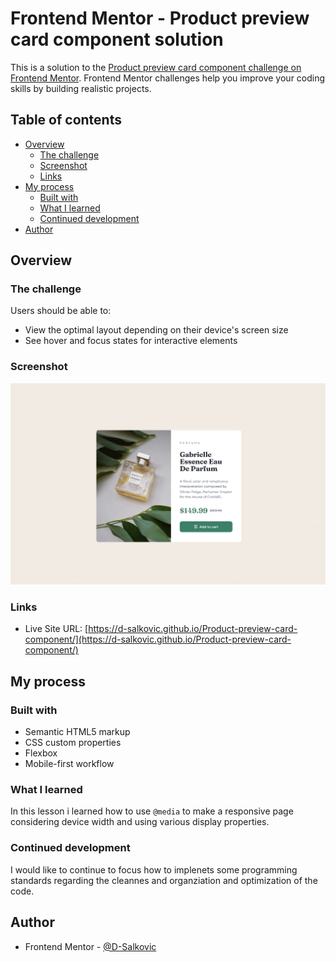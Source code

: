 # Frontend Mentor - Product preview card component solution

This is a solution to the [Product preview card component challenge on Frontend Mentor](https://www.frontendmentor.io/challenges/product-preview-card-component-GO7UmttRfa). Frontend Mentor challenges help you improve your coding skills by building realistic projects. 

## Table of contents

- [Overview](#overview)
  - [The challenge](#the-challenge)
  - [Screenshot](#screenshot)
  - [Links](#links)
- [My process](#my-process)
  - [Built with](#built-with)
  - [What I learned](#what-i-learned)
  - [Continued development](#continued-development)
- [Author](#author)

## Overview

### The challenge

Users should be able to:

- View the optimal layout depending on their device's screen size
- See hover and focus states for interactive elements

### Screenshot

![Screenshot](./images/product-card-component.png)

### Links

- Live Site URL: [https://d-salkovic.github.io/Product-preview-card-component/](https://d-salkovic.github.io/Product-preview-card-component/)

## My process

### Built with

- Semantic HTML5 markup
- CSS custom properties
- Flexbox
- Mobile-first workflow

### What I learned

In this lesson i learned how to use `@media` to make a responsive page considering device width and using various display properties.

### Continued development

I would like to continue to focus how to implenets some programming standards regarding the cleannes and organziation and optimization of the code.

## Author

- Frontend Mentor - [@D-Salkovic](https://www.frontendmentor.io/profile/D-Salkovic)
